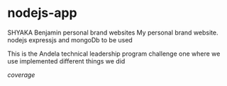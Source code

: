 # nodejs-app
SHYAKA Benjamin personal brand websites
My personal brand website. nodejs expressjs and mongoDb to be used

This is the Andela technical  leadership program challenge one where we use implemented different things we did

$coverage$
